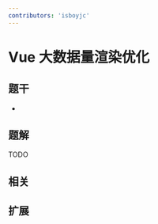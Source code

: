 ```yaml
---
contributors: 'isboyjc'
---
```


# Vue 大数据量渲染优化


## 题干

- 



## 题解

<!-- ::: details 点我查看题解 -->

  TODO

<!-- ::: -->



## 相关



## 扩展
